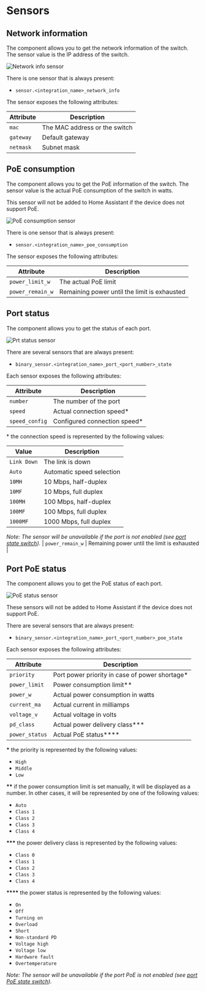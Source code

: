 # Sensors

## Network information

The component allows you to get the network information of the switch. 
The sensor value is the IP address of the switch.

![Network info sensor](images/sensor_network_info.png)

There is one sensor that is always present:
* `sensor.<integration_name>_network_info`

The sensor exposes the following attributes:

|     Attribute     |          Description          |
|-------------------|-------------------------------|
| `mac`             | The MAC address or the switch |
| `gateway`         | Default gateway               |
| `netmask`         | Subnet mask                   |


## PoE consumption

The component allows you to get the PoE information of the switch. 
The sensor value is the actual PoE consumption of the switch in watts.

This sensor will not be added to Home Assistant if the device does not support PoE.

![PoE consumption sensor](images/sensor_poe_consumption.png)

There is one sensor that is always present:
* `sensor.<integration_name>_poe_consumption`

The sensor exposes the following attributes:

|     Attribute     |                 Description                  |
|-------------------|----------------------------------------------|
| `power_limit_w`   | The actual PoE limit                         |
| `power_remain_w`  | Remaining power until the limit is exhausted |


## Port status

The component allows you to get the status of each port.

![Prt status sensor](images/sensor_port_state.png)


There are several sensors that are always present:
* `binary_sensor.<integration_name>_port_<port_number>_state`

Each sensor exposes the following attributes:

|     Attribute        |          Description         |
|----------------------|------------------------------|
| `number`             | The number of the port       |
| `speed`              | Actual connection speed*     |
| `speed_config`       | Configured connection speed* |

\* the connection speed is represented by the following values:

|    Value    |        Description        |
|-------------|---------------------------|
| `Link Down` | The link is down          |
| `Auto`      | Automatic speed selection |
| `10MH`      | 10 Mbps, half-duplex      |
| `10MF`      | 10 Mbps, full duplex      |
| `100MH`     | 100 Mbps, half-duplex     |
| `100MF`     | 100 Mbps, full duplex     |
| `1000MF`    | 1000 Mbps, full duplex    |

_Note: The sensor will be unavailable if the port is not enabled (see [port state switch](controls.md#port-state-switch))._
| `power_remain_w`  | Remaining power until the limit is exhausted |


## Port PoE status

The component allows you to get the PoE status of each port.

![PoE status sensor](images/sensor_port_poe_state.png)

These sensors will not be added to Home Assistant if the device does not support PoE.

There are several sensors that are always present:
* `binary_sensor.<integration_name>_port_<port_number>_poe_state`

Each sensor exposes the following attributes:

|     Attribute        |                   Description                  |
|----------------------|------------------------------------------------|
| `priority`           | Port power priority in case of power shortage* |
| `power_limit`        | Power consumption limit**                      |
| `power_w`            | Actual power consumption in watts              |
| `current_ma`         | Actual current in milliamps                    |
| `voltage_v`          | Actual voltage in volts                        |
| `pd_class`           | Actual power delivery class***                 |
| `power_status`       | Actual PoE status****                          |

**\*** the priority is represented by the following values:
* `High`
* `Middle`
* `Low`

**\*\*** if the power consumption limit is set manually, it will be displayed as a number. In other cases, it will be represented by one of the following values:
* `Auto`
* `Class 1`
* `Class 2`
* `Class 3`
* `Class 4`

**\*\*\*** the power delivery class is represented by the following values:
* `Class 0`
* `Class 1`
* `Class 2`
* `Class 3`
* `Class 4`

**\*\*\*\*** the power status is represented by the following values:
* `On`
* `Off`
* `Turning on`
* `Overload`
* `Short`
* `Non-standard PD`
* `Voltage high`
* `Voltage low`
* `Hardware fault`
* `Overtemperature`

_Note: The sensor will be unavailable if the port PoE is not enabled (see [port PoE state switch](controls.md#port-poe-state-switch))._